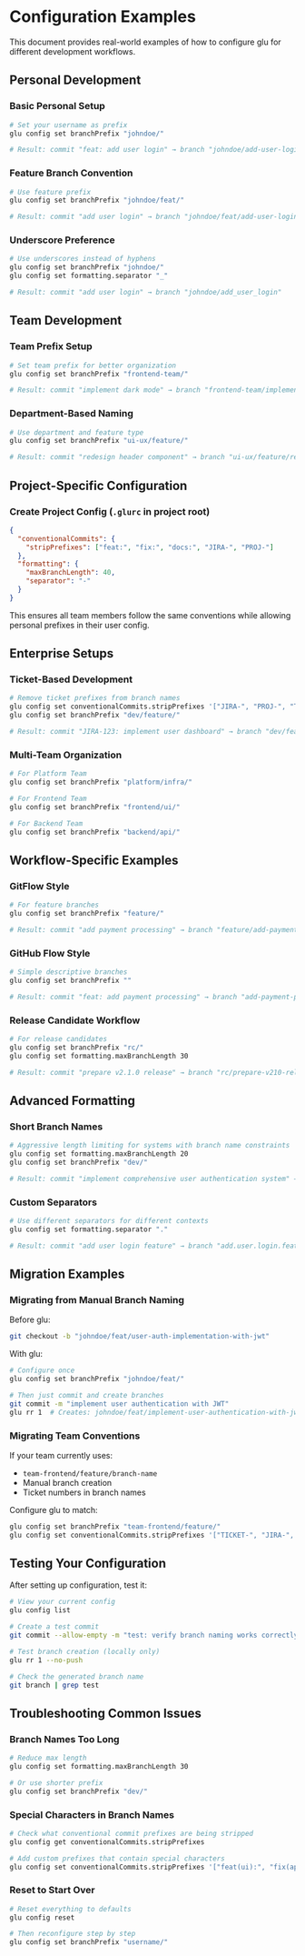 # Configuration Examples

This document provides real-world examples of how to configure glu for different development workflows.

## Personal Development

### Basic Personal Setup

```bash
# Set your username as prefix
glu config set branchPrefix "johndoe/"

# Result: commit "feat: add user login" → branch "johndoe/add-user-login"
```

### Feature Branch Convention

```bash
# Use feature prefix
glu config set branchPrefix "johndoe/feat/"

# Result: commit "add user login" → branch "johndoe/feat/add-user-login"
```

### Underscore Preference

```bash
# Use underscores instead of hyphens
glu config set branchPrefix "johndoe/"
glu config set formatting.separator "_"

# Result: commit "add user login" → branch "johndoe/add_user_login"
```

## Team Development

### Team Prefix Setup

```bash
# Set team prefix for better organization
glu config set branchPrefix "frontend-team/"

# Result: commit "implement dark mode" → branch "frontend-team/implement-dark-mode"
```

### Department-Based Naming

```bash
# Use department and feature type
glu config set branchPrefix "ui-ux/feature/"

# Result: commit "redesign header component" → branch "ui-ux/feature/redesign-header-component"
```

## Project-Specific Configuration

### Create Project Config (`.glurc` in project root)

```json
{
  "conventionalCommits": {
    "stripPrefixes": ["feat:", "fix:", "docs:", "JIRA-", "PROJ-"]
  },
  "formatting": {
    "maxBranchLength": 40,
    "separator": "-"
  }
}
```

This ensures all team members follow the same conventions while allowing personal prefixes in their user config.

## Enterprise Setups

### Ticket-Based Development

```bash
# Remove ticket prefixes from branch names
glu config set conventionalCommits.stripPrefixes '["JIRA-", "PROJ-", "TICKET-", "feat:", "fix:"]'
glu config set branchPrefix "dev/feature/"

# Result: commit "JIRA-123: implement user dashboard" → branch "dev/feature/implement-user-dashboard"
```

### Multi-Team Organization

```bash
# For Platform Team
glu config set branchPrefix "platform/infra/"

# For Frontend Team
glu config set branchPrefix "frontend/ui/"

# For Backend Team
glu config set branchPrefix "backend/api/"
```

## Workflow-Specific Examples

### GitFlow Style

```bash
# For feature branches
glu config set branchPrefix "feature/"

# Result: commit "add payment processing" → branch "feature/add-payment-processing"
```

### GitHub Flow Style

```bash
# Simple descriptive branches
glu config set branchPrefix ""

# Result: commit "feat: add payment processing" → branch "add-payment-processing"
```

### Release Candidate Workflow

```bash
# For release candidates
glu config set branchPrefix "rc/"
glu config set formatting.maxBranchLength 30

# Result: commit "prepare v2.1.0 release" → branch "rc/prepare-v210-release"
```

## Advanced Formatting

### Short Branch Names

```bash
# Aggressive length limiting for systems with branch name constraints
glu config set formatting.maxBranchLength 20
glu config set branchPrefix "dev/"

# Result: commit "implement comprehensive user authentication system" → branch "dev/implement-comprehe"
```

### Custom Separators

```bash
# Use different separators for different contexts
glu config set formatting.separator "."

# Result: commit "add user login feature" → branch "add.user.login.feature"
```

## Migration Examples

### Migrating from Manual Branch Naming

Before glu:

```bash
git checkout -b "johndoe/feat/user-auth-implementation-with-jwt"
```

With glu:

```bash
# Configure once
glu config set branchPrefix "johndoe/feat/"

# Then just commit and create branches
git commit -m "implement user authentication with JWT"
glu rr 1  # Creates: johndoe/feat/implement-user-authentication-with-jwt
```

### Migrating Team Conventions

If your team currently uses:

- `team-frontend/feature/branch-name`
- Manual branch creation
- Ticket numbers in branch names

Configure glu to match:

```bash
glu config set branchPrefix "team-frontend/feature/"
glu config set conventionalCommits.stripPrefixes '["TICKET-", "JIRA-", "feat:", "fix:"]'
```

## Testing Your Configuration

After setting up configuration, test it:

```bash
# View your current config
glu config list

# Create a test commit
git commit --allow-empty -m "test: verify branch naming works correctly"

# Test branch creation (locally only)
glu rr 1 --no-push

# Check the generated branch name
git branch | grep test
```

## Troubleshooting Common Issues

### Branch Names Too Long

```bash
# Reduce max length
glu config set formatting.maxBranchLength 30

# Or use shorter prefix
glu config set branchPrefix "dev/"
```

### Special Characters in Branch Names

```bash
# Check what conventional commit prefixes are being stripped
glu config get conventionalCommits.stripPrefixes

# Add custom prefixes that contain special characters
glu config set conventionalCommits.stripPrefixes '["feat(ui):", "fix(api):", "docs(readme):"]'
```

### Reset to Start Over

```bash
# Reset everything to defaults
glu config reset

# Then reconfigure step by step
glu config set branchPrefix "username/"
```
